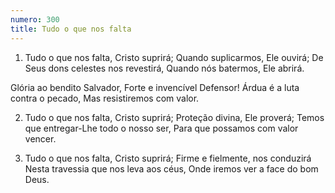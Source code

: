 ```yaml
---
numero: 300
title: Tudo o que nos falta
---
```

1. Tudo o que nos falta, Cristo suprirá;
Quando suplicarmos, Ele ouvirá;
De Seus dons celestes nos revestirá,
Quando nós batermos, Ele abrirá.

Glória ao bendito Salvador,
Forte e invencível Defensor!
Árdua é a luta contra o pecado,
Mas resistiremos com valor.

2. Tudo o que nos falta, Cristo suprirá;
Proteção divina, Ele proverá;
Temos que entregar-Lhe todo o nosso ser,
Para que possamos com valor vencer.

3. Tudo o que nos falta, Cristo suprirá;
Firme e fielmente, nos conduzirá
Nesta travessia que nos leva aos céus,
Onde iremos ver a face do bom Deus.
